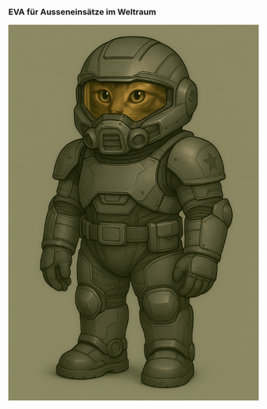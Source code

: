 ### EVA für Ausseneinsätze im Weltraum

![EVA Standard](../../_images/technologie/militaerische-ausruestung/anzuege/eva-standard.png)
